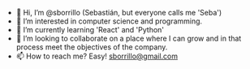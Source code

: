 - 👋 Hi, I’m @sborrillo (Sebastián, but everyone calls me 'Seba')
- 👀 I’m interested in computer science and programming.
- 🌱 I’m currently learning 'React' and 'Python'
- 💞️ I’m looking to collaborate on a place where I can grow and in that process meet the objectives of the company.
- 📫 How to reach me? Easy! sborrillo@gmail.com 

<!---
sborrillo/sborrillo is a ✨ special ✨ repository because its `README.md` (this file) appears on your GitHub profile.
You can click the Preview link to take a look at your changes.
--->
